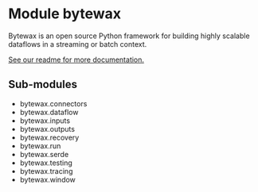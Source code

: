 Module bytewax
==============
Bytewax is an open source Python framework for building highly
scalable dataflows in a streaming or batch context.

[See our readme for more
documentation.](https://github.com/bytewax/bytewax)

Sub-modules
-----------
* bytewax.connectors
* bytewax.dataflow
* bytewax.inputs
* bytewax.outputs
* bytewax.recovery
* bytewax.run
* bytewax.serde
* bytewax.testing
* bytewax.tracing
* bytewax.window

